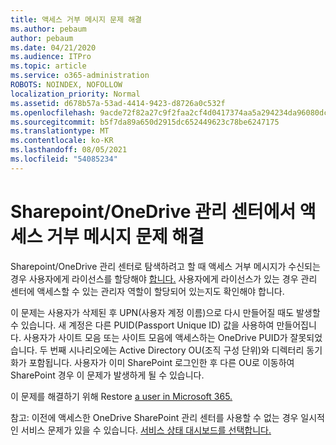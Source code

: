 ```yaml
---
title: 액세스 거부 메시지 문제 해결
ms.author: pebaum
author: pebaum
ms.date: 04/21/2020
ms.audience: ITPro
ms.topic: article
ms.service: o365-administration
ROBOTS: NOINDEX, NOFOLLOW
localization_priority: Normal
ms.assetid: d678b57a-53ad-4414-9423-d8726a0c532f
ms.openlocfilehash: 9acde72f82a27c9f2faa2cf4d0417374aa5a294234da96080dc0498d07639248
ms.sourcegitcommit: b5f7da89a650d2915dc652449623c78be6247175
ms.translationtype: MT
ms.contentlocale: ko-KR
ms.lasthandoff: 08/05/2021
ms.locfileid: "54085234"
---
```

# <a name="troubleshoot-access-denied-messages-in-sharepointonedrive-admin-center"></a>Sharepoint/OneDrive 관리 센터에서 액세스 거부 메시지 문제 해결

Sharepoint/OneDrive 관리 센터로 탐색하려고 할 때 액세스 거부 메시지가 수신되는 경우 사용자에게 라이선스를 할당해야 [합니다.](https://docs.microsoft.com/microsoft-365/admin/add-users/add-users) 사용자에게 라이선스가 있는 경우 관리 센터에 [](https://docs.microsoft.com/microsoft-365/admin/add-users/about-admin-roles) 액세스할 수 있는 관리자 역할이 할당되어 있는지도 확인해야 합니다.

이 문제는 사용자가 삭제된 후 UPN(사용자 계정 이름)으로 다시 만들어질 때도 발생할 수 있습니다. 새 계정은 다른 PUID(Passport Unique ID) 값을 사용하여 만들어집니다. 사용자가 사이트 모음 또는 사이트 모음에 액세스하는 OneDrive PUID가 잘못되었습니다. 두 번째 시나리오에는 Active Directory OU(조직 구성 단위)와 디렉터리 동기화가 포함됩니다. 사용자가 이미 SharePoint 로그인한 후 다른 OU로 이동하여 SharePoint 경우 이 문제가 발생하게 될 수 있습니다.

이 문제를 해결하기 위해 Restore [a user in Microsoft 365.](https://docs.microsoft.com/microsoft-365/admin/add-users/restore-user)

참고: 이전에 액세스한 OneDrive SharePoint 관리 센터를 사용할 수 없는 경우 일시적인 서비스 문제가 있을 수 있습니다.  [서비스 상태 대시보드를 선택합니다.](https://portal.office.com/adminportal/home#/servicehealth)


